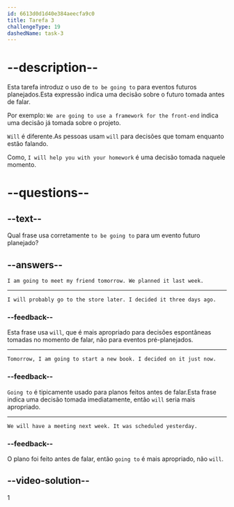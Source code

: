 ```yaml
---
id: 6613d0d1d40e384aeecfa9c0
title: Tarefa 3
challengeType: 19
dashedName: task-3
---
```


# --description--

Esta tarefa introduz o uso de `to be going to` para eventos futuros planejados.Esta expressão indica uma decisão sobre o futuro tomada antes de falar.

Por exemplo: `We are going to use a framework for the front-end` indica uma decisão já tomada sobre o projeto.

`Will` é diferente.As pessoas usam `will` para decisões que tomam enquanto estão falando. 

Como, `I will help you with your homework` é uma decisão tomada naquele momento.

# --questions--

## --text--

Qual frase usa corretamente `to be going to` para um evento futuro planejado?

## --answers--

`I am going to meet my friend tomorrow. We planned it last week.`

---

`I will probably go to the store later. I decided it three days ago.`

### --feedback--

Esta frase usa `will`, que é mais apropriado para decisões espontâneas tomadas no momento de falar, não para eventos pré-planejados.

---

`Tomorrow, I am going to start a new book. I decided on it just now.`

### --feedback--

`Going to` é tipicamente usado para planos feitos antes de falar.Esta frase indica uma decisão tomada imediatamente, então `will` seria mais apropriado.

---

`We will have a meeting next week. It was scheduled yesterday.`

### --feedback--

O plano foi feito antes de falar, então `going to` é mais apropriado, não `will`.

## --video-solution--

1
